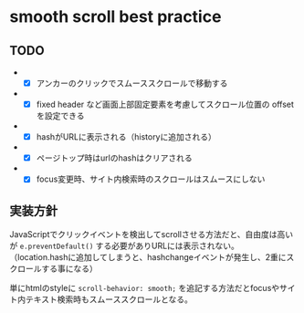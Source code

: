 # smooth scroll best practice

## TODO
- *[x] アンカーのクリックでスムーススクロールで移動する
- *[x] fixed header など画面上部固定要素を考慮してスクロール位置の offset を設定できる
- *[x] hashがURLに表示される（historyに追加される）
- *[x] ページトップ時はurlのhashはクリアされる
- *[x] focus変更時、サイト内検索時のスクロールはスムースにしない

## 実装方針

JavaScriptでクリックイベントを検出してscrollさせる方法だと、自由度は高いが `e.preventDefault()` する必要がありURLには表示されない。 
（location.hashに追加してしまうと、hashchangeイベントが発生し、2重にスクロールする事になる）

単にhtmlのstyleに `scroll-behavior: smooth;` を追記する方法だとfocusやサイト内テキスト検索時もスムーススクロールとなる。
